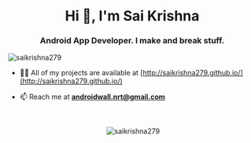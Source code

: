 <h1 align="center">Hi 👋, I'm Sai Krishna</h1>
<h3 align="center">Android App Developer. I make and break stuff.</h3>

<p align="left"> <img src="https://komarev.com/ghpvc/?username=saikrishna279&label=Profile%20views&color=0e75b6&style=flat" alt="saikrishna279" /> </p>

- 👨‍💻 All of my projects are available at [http://saikrishna279.github.io/](http://saikrishna279.github.io/)

- 📫 Reach me at **androidwall.nrt@gmail.com**

<p>&nbsp;&nbsp;</p>

<p align="center">&nbsp;<img align="center" src="https://github-readme-stats.vercel.app/api?username=saikrishna279&show_icons=true&locale=en&theme=highcontrast" alt="saikrishna279" /></p>
